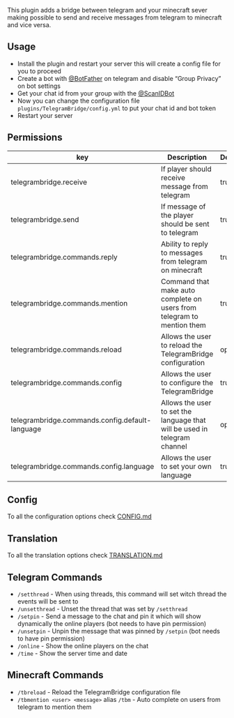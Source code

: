 This plugin adds a bridge between telegram and your minecraft sever making possible to send and receive messages from
telegram to minecraft and vice versa.

## Usage

- Install the plugin and restart your server this will create a config file for you to proceed
- Create a bot with [@BotFather](https://t.me/BotFather) on telegram and disable “Group Privacy” on bot settings
- Get your chat id from your group with the [@ScanIDBot](https://t.me/ScanIDBot)
- Now you can change the configuration file `plugins/TelegramBridge/config.yml` to put your chat id and bot token
- Restart your server

## Permissions

| key                                             | Description                                                               | Default |
|-------------------------------------------------|---------------------------------------------------------------------------|---------|
| telegrambridge.receive                          | If player should receive message from telegram                            | true    |
| telegrambridge.send                             | If message of the player  should be sent to telegram                      | true    |
| telegrambridge.commands.reply                   | Ability to reply to messages from telegram on minecraft                   | true    |
| telegrambridge.commands.mention                 | Command that make auto complete on users from telegram to mention them    | true    |
| telegrambridge.commands.reload                  | Allows the user to reload the TelegramBridge configuration                | op      |
| telegrambridge.commands.config                  | Allows the user to configure the TelegramBridge                           | true    |
| telegrambridge.commands.config.default-language | Allows the user to set the language that will be used in telegram channel | op      |
| telegrambridge.commands.config.language         | Allows the user to set your own language                                  | true    |

## Config

To all the configuration options check [CONFIG.md](https://github.com/alt-art/TelegramBridge/blob/main/CONFIG.md)

## Translation

To all the translation options
check [TRANSLATION.md](https://github.com/alt-art/TelegramBridge/blob/main/TRANSLATION.md)

## Telegram Commands

- `/setthread` - When using threads, this command will set witch thread the events will be sent to
- `/unsetthread` - Unset the thread that was set by `/setthread`
- `/setpin` - Send a message to the chat and pin it which will show dynamically the online players (bot needs to have
  pin permission)
- `/unsetpin` - Unpin the message that was pinned by `/setpin` (bot needs to have pin permission)
- `/online` - Show the online players on the chat
- `/time` - Show the server time and date

## Minecraft Commands

- `/tbreload` - Reload the TelegramBridge configuration file
- `/tbmention <user> <message>` alias `/tbm` - Auto complete on users from telegram to mention them
